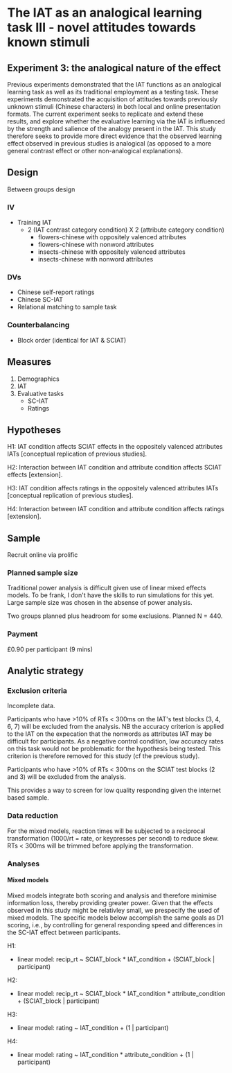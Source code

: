 # The IAT as an analogical learning task III - novel attitudes towards known stimuli  

## Experiment 3: the analogical nature of the effect 

Previous experiments demonstrated that the IAT functions as an analogical learning task as well as its traditional employment as a testing task. These experiments demonstrated the acquisition of attitudes towards previously unknown stimuli (Chinese characters) in both local and online presentation formats. The current experiment seeks to replicate and extend these results, and explore whether the evaluative learning via the IAT is influenced by the strength and salience of the analogy present in the IAT. This study therefore seeks to provide more direct evidence that the observed learning effect observed in previous studies is analogical (as opposed to a more general contrast effect or other non-analogical explanations).

## Design

Between groups design

### IV

- Training IAT 
  - 2 (IAT contrast category condition) X 2 (attribute category condition)
    - flowers-chinese with oppositely valenced attributes
    - flowers-chinese with nonword attributes
    - insects-chinese with oppositely valenced attributes
    - insects-chinese with nonword attributes

### DVs

- Chinese self-report ratings
- Chinese SC-IAT
- Relational matching to sample task

### Counterbalancing

- Block order (identical for IAT & SCIAT)

## Measures

1. Demographics
2. IAT
3. Evaluative tasks
   - SC-IAT
   - Ratings

## Hypotheses

H1: IAT condition affects SCIAT effects in the oppositely valenced attributes IATs [conceptual replication of previous studies].

H2: Interaction between IAT condition and attribute condition affects SCIAT effects [extension].

H3: IAT condition affects ratings in the oppositely valenced attributes IATs [conceptual replication of previous studies].

H4: Interaction between IAT condition and attribute condition affects ratings [extension].

## Sample

Recruit online via prolific

### Planned sample size

Traditional power analysis is difficult given use of linear mixed effects models. To be frank, I don't have the skills to run simulations for this yet. Large sample size was chosen in the absense of power analysis.

Two groups planned plus headroom for some exclusions. Planned N = 440.

### Payment

£0.90 per participant (9 mins)

## Analytic strategy

### Exclusion criteria

Incomplete data.

Participants who have >10% of RTs < 300ms on the IAT's test blocks (3, 4, 6, 7) will be excluded from the analysis. NB the accuracy criterion is applied to the IAT on the expecation that the nonwords as attributes IAT may be difficult for participants. As a negative control condition, low accuracy rates on this task would not be problematic for the hypothesis being tested. This criterion is therefore removed for this study (cf the previous study).

Participants who have >10% of RTs < 300ms on the SCIAT test blocks (2 and 3) will be excluded from the analysis.

This provides a way to screen for low quality responding given the internet based sample.

### Data reduction

For the mixed models, reaction times will be subjected to a reciprocal transformation (1000/rt = rate, or keypresses per second) to reduce skew. RTs < 300ms will be trimmed before applying the transformation.

### Analyses 

#### Mixed models

Mixed models integrate both scoring and analysis and therefore minimise information loss, thereby providing greater power. Given that the effects observed in this study might be relativley small, we prespecify the used of mixed models. The specific models below accomplish the same goals as D1 scoring, i.e., by controlling for general responding speed and differences in the SC-IAT effect between participants. 

H1: 

- linear model: recip_rt ~ SCIAT_block *  IAT_condition + (SCIAT_block | participant)

H2: 

- linear model: recip_rt ~ SCIAT_block *  IAT_condition * attribute_condition + (SCIAT_block | participant)

H3: 

- linear model: rating ~  IAT_condition + (1 | participant)

H4: 

- linear model: rating ~  IAT_condition * attribute_condition + (1 | participant)

